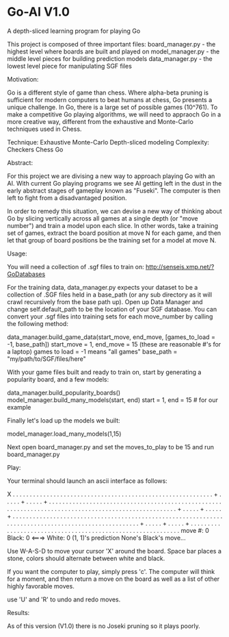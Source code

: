 # Go-AI V1.0
A depth-sliced learning program for playing Go

This project is composed of three important files:
board_manager.py - the highest level where boards are built and played on
model_manager.py - the middle level pieces for building prediction models
data_manager.py - the lowest level piece for manipulating SGF files

Motivation:

Go is a different style of game than chess. Where alpha-beta pruning is sufficient for modern computers to beat humans at chess, Go presents a unique challenge. In Go, there is a large set of possible games (10^761). To make a competitive Go playing algorithms, we will need to appraoch Go in a more creative way, different from the exhaustive and Monte-Carlo techniques used in Chess.

Technique:   Exhaustive   Monte-Carlo   Depth-sliced modeling
Complexity:  Checkers     Chess         Go

Abstract:

For this project we are divising a new way to approach playing Go with an AI. With current Go playing programs we see AI getting left in the dust in the early abstract stages of gameplay known as
"Fuseki". The computer is then left to fight from a disadvantaged position.

In order to remedy this situation, we can devise a new way of thinking about Go by slicing vertically across all games at a single depth (or "move number") and train a model upon each slice. In other words, take a training set of games, extract the board position at move N for each game, and then let that group of board positions be the training set for a model at move N.

Usage:

You will need a collection of .sgf files to train on: http://senseis.xmp.net/?GoDatabases

For the training data, data_manager.py expects your dataset to be a collection of .SGF files held in a base_path (or any sub directory as it will crawl recursively from the base path up). Open up Data Manager and change self.default_path to be the location of your SGF database. You can convert your .sgf files into training sets for each move_number by calling the following method:

data_manager.build_game_data(start_move, end_move, [games_to_load = -1, base_path])
	start_move = 1, end_move = 15 (these are reasonable #'s for a laptop)
	games to load = -1 means "all games"
	base_path = "my/path/to/SGF/files/here"

With your game files built and ready to train on, start by generating a popularity board, and a few models:

data_manager.build_popularity_boards()
model_manager.build_many_models(start, end)
	start = 1, end = 15 # for our example

Finally let's load up the models we built:

model_manager.load_many_models(1,15)

Next open board_manager.py and set the moves_to_play to be 15 and run board_manager.py

Play:

Your terminal should launch an ascii interface as follows: 

X . . . . . . . . . . . . . . . . . .
. . . . . . . . . . . . . . . . . . .
. . . . . . . . . . . . . . . . . . .
. . . + . . . . . + . . . . . + . . .
. . . . . . . . . . . . . . . . . . .
. . . . . . . . . . . . . . . . . . .
. . . . . . . . . . . . . . . . . . .
. . . . . . . . . . . . . . . . . . .
. . . . . . . . . . . . . . . . . . .
. . . + . . . . . + . . . . . + . . .
. . . . . . . . . . . . . . . . . . .
. . . . . . . . . . . . . . . . . . .
. . . . . . . . . . . . . . . . . . .
. . . . . . . . . . . . . . . . . . .
. . . . . . . . . . . . . . . . . . .
. . . + . . . . . + . . . . . + . . .
. . . . . . . . . . . . . . . . . . .
. . . . . . . . . . . . . . . . . . .
. . . . . . . . . . . . . . . . . . .
move #: 0
Black: 0 <===> White: 0
(1, 1)'s prediction None's Black's move... 


Use W-A-S-D to move your cursor 'X' around the board. Space bar places a stone, colors should alternate between white and black.

If you want the computer to play, simply press 'c'. The computer will think for a moment, and then return a move on the board as well as a list of other highly favorable moves.

use 'U' and 'R' to undo and redo moves.

Results:

As of this version (V1.0) there is no Joseki pruning so it plays poorly. 
